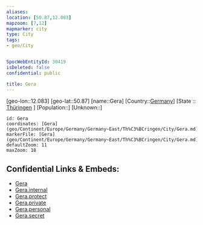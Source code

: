 ```yaml
---
aliases: 
location: [50.87,12.083]
mapzoom: [7,12] 
mapmarker: city 
type: City
tags:
- geo/City


SpocWebEntityId: 30419
isDeleted: false
confidential: public

title: Gera
---
```

[geo-lon::12.083]
[geo-lat::50.87]
[name::Gera]
[Country::[Germany](geo/Continent/Europe/Germany.md)]
[State :: [Thüringen](geo/Continent/Europe/Germany/Germany~East/Th%C3%BCringen.md) ]
[Population::]
[Unknown::]


```leaflet
id: Gera
coordinates: [Gera](geo/Continent/Europe/Germany/Germany~East/Th%C3%BCringen/City/Gera.md)
markerFile: [Gera](geo/Continent/Europe/Germany/Germany~East/Th%C3%BCringen/City/Gera.md)
defaultZoom: 11 
maxZoom: 18
```


## Confidential Links & Embeds: 
- [Gera](../../../../../../../../_public/geo/Continent/Europe/Germany/Germany~East/Th%C3%BCringen/City/Gera.md) 
- [Gera.internal](../../../../../../../../_internal/geo/Continent/Europe/Germany/Germany~East/Th%C3%BCringen/City/Gera.internal.md) 
- [Gera.protect](../../../../../../../../_protect/geo/Continent/Europe/Germany/Germany~East/Th%C3%BCringen/City/Gera.protect.md) 
- [Gera.private](../../../../../../../../_private/geo/Continent/Europe/Germany/Germany~East/Th%C3%BCringen/City/Gera.private.md) 
- [Gera.personal](../../../../../../../../_personal/geo/Continent/Europe/Germany/Germany~East/Th%C3%BCringen/City/Gera.personal.md) 
- [Gera.secret](../../../../../../../../_secret/geo/Continent/Europe/Germany/Germany~East/Th%C3%BCringen/City/Gera.secret.md) 
